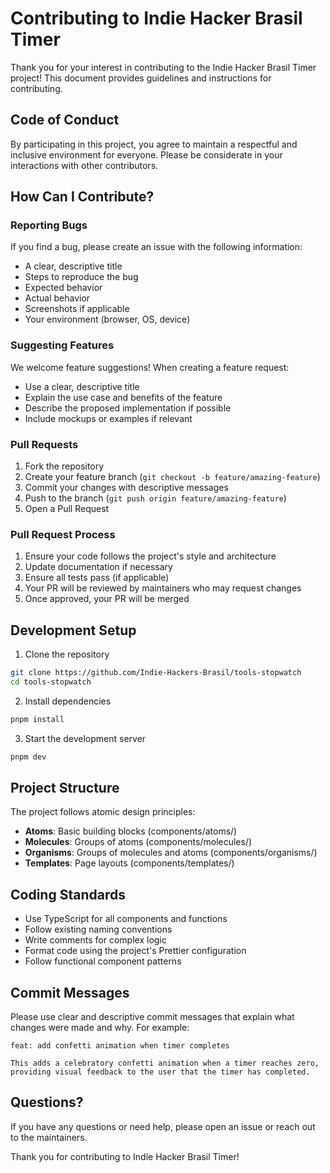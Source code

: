 # Contributing to Indie Hacker Brasil Timer

Thank you for your interest in contributing to the Indie Hacker Brasil Timer project! This document provides guidelines and instructions for contributing.

## Code of Conduct

By participating in this project, you agree to maintain a respectful and inclusive environment for everyone. Please be considerate in your interactions with other contributors.

## How Can I Contribute?

### Reporting Bugs

If you find a bug, please create an issue with the following information:

- A clear, descriptive title
- Steps to reproduce the bug
- Expected behavior
- Actual behavior
- Screenshots if applicable
- Your environment (browser, OS, device)

### Suggesting Features

We welcome feature suggestions! When creating a feature request:

- Use a clear, descriptive title
- Explain the use case and benefits of the feature
- Describe the proposed implementation if possible
- Include mockups or examples if relevant

### Pull Requests

1. Fork the repository
2. Create your feature branch (`git checkout -b feature/amazing-feature`)
3. Commit your changes with descriptive messages
4. Push to the branch (`git push origin feature/amazing-feature`)
5. Open a Pull Request

### Pull Request Process

1. Ensure your code follows the project's style and architecture
2. Update documentation if necessary
3. Ensure all tests pass (if applicable)
4. Your PR will be reviewed by maintainers who may request changes
5. Once approved, your PR will be merged

## Development Setup

1. Clone the repository
```bash
git clone https://github.com/Indie-Hackers-Brasil/tools-stopwatch
cd tools-stopwatch
```

2. Install dependencies
```bash
pnpm install
```

3. Start the development server
```bash
pnpm dev
```

## Project Structure

The project follows atomic design principles:

- **Atoms**: Basic building blocks (components/atoms/)
- **Molecules**: Groups of atoms (components/molecules/)
- **Organisms**: Groups of molecules and atoms (components/organisms/)
- **Templates**: Page layouts (components/templates/)

## Coding Standards

- Use TypeScript for all components and functions
- Follow existing naming conventions
- Write comments for complex logic
- Format code using the project's Prettier configuration
- Follow functional component patterns

## Commit Messages

Please use clear and descriptive commit messages that explain what changes were made and why. For example:

```
feat: add confetti animation when timer completes

This adds a celebratory confetti animation when a timer reaches zero,
providing visual feedback to the user that the timer has completed.
```

## Questions?

If you have any questions or need help, please open an issue or reach out to the maintainers.

Thank you for contributing to Indie Hacker Brasil Timer! 
